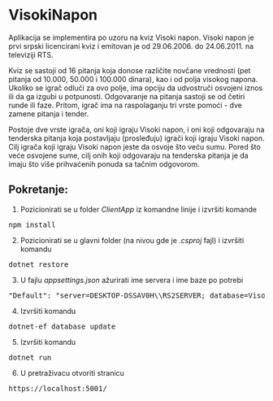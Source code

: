 # VisokiNapon

Aplikacija se implementira po uzoru na kviz Visoki napon. 
Visoki napon je prvi srpski licencirani kviz i emitovan je od 29.06.2006. do 24.06.2011. na televiziji RTS.  

Kviz se sastoji od 16 pitanja koja donose različite novčane vrednosti (pet pitanja od 10.000, 50.000 i 100.000 dinara), kao i od polja visokog napona. 
Ukoliko se igrač odluči za ovo polje, ima opciju da udvostruči osvojeni iznos ili da ga izgubi u potpunosti. 
Odgovaranje na pitanja sastoji se od četiri runde ili faze. Pritom, igrač ima na raspolaganju tri vrste pomoći - dve zamene pitanja i tender. 

Postoje dve vrste igrača, oni koji igraju Visoki napon, i oni koji odgovaraju na tenderska pitanja koja postavljaju (prosleđuju) igrači koji igraju Visoki napon.
Cilj igrača koji igraju Visoki napon jeste da osvoje što veću sumu. Pored što veće osvojene sume, cilj onih koji odgovaraju na tenderska pitanja je da imaju što više prihvaćenih ponuda sa tačnim odgovorom. 


## Pokretanje:

1. Pozicionirati se u folder *ClientApp* iz komandne linije i izvršiti komande
<pre>npm install</pre>

2. Pozicionirati se u glavni folder (na nivou gde je *.csproj* fajl) i izvršiti komandu
<pre>dotnet restore</pre>

3. U fajlu *appsettings.json* ažurirati ime servera i ime baze po potrebi
<pre>"Default": "server=DESKTOP-DSSAV0H\\RS2SERVER; database=VisokiNapon; Integrated Security = SSPI;"</pre>

4. Izvršiti komandu
<pre>dotnet-ef database update</pre>

5. Izvršiti komandu
<pre>dotnet run</pre>

6. U pretraživacu otvoriti stranicu 
<pre>https://localhost:5001/</pre>
